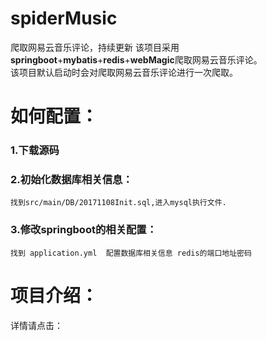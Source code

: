 # spiderMusic
爬取网易云音乐评论，持续更新
该项目采用**springboot**+**mybatis**+**redis**+**webMagic**爬取网易云音乐评论。<br>
该项目默认启动时会对爬取网易云音乐评论进行一次爬取。<br>
# 如何配置：
### 1.下载源码
### 2.初始化数据库相关信息：
    找到src/main/DB/20171108Init.sql,进入mysql执行文件.
### 3.修改springboot的相关配置：
    找到 application.yml  配置数据库相关信息 redis的端口地址密码
# 项目介绍：
详情请点击：
